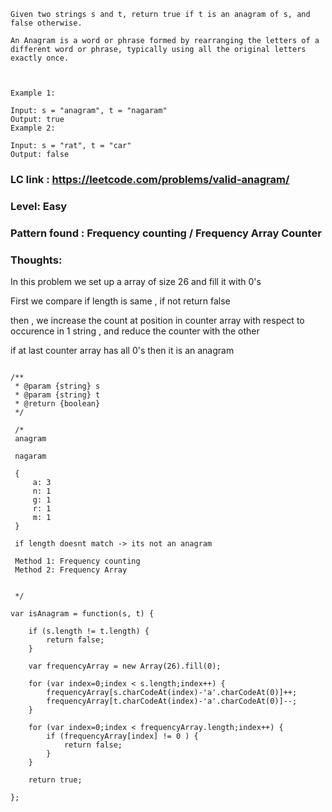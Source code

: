 ```
Given two strings s and t, return true if t is an anagram of s, and false otherwise.

An Anagram is a word or phrase formed by rearranging the letters of a different word or phrase, typically using all the original letters exactly once.

 

Example 1:

Input: s = "anagram", t = "nagaram"
Output: true
Example 2:

Input: s = "rat", t = "car"
Output: false

```
### LC link : https://leetcode.com/problems/valid-anagram/

### Level: Easy

### Pattern found :  Frequency counting / Frequency Array Counter

### Thoughts:

In this problem we set up a array of size 26 and fill it with 0's

First we compare if length is same , if not return false

then , we increase the count at position in counter array with respect to occurence in 1 string , and reduce the counter with the other

if at last counter array has all 0's then it is an anagram

```

/**
 * @param {string} s
 * @param {string} t
 * @return {boolean}
 */

 /*
 anagram

 nagaram
 
 {
     a: 3
     n: 1
     g: 1
     r: 1
     m: 1
 }

 if length doesnt match -> its not an anagram

 Method 1: Frequency counting 
 Method 2: Frequency Array

 
 */
 
var isAnagram = function(s, t) {

    if (s.length != t.length) {
        return false;
    }

    var frequencyArray = new Array(26).fill(0);

    for (var index=0;index < s.length;index++) {
        frequencyArray[s.charCodeAt(index)-'a'.charCodeAt(0)]++;
        frequencyArray[t.charCodeAt(index)-'a'.charCodeAt(0)]--;
    }

    for (var index=0;index < frequencyArray.length;index++) {
        if (frequencyArray[index] != 0 ) {
            return false;
        }
    }

    return true;

};


```